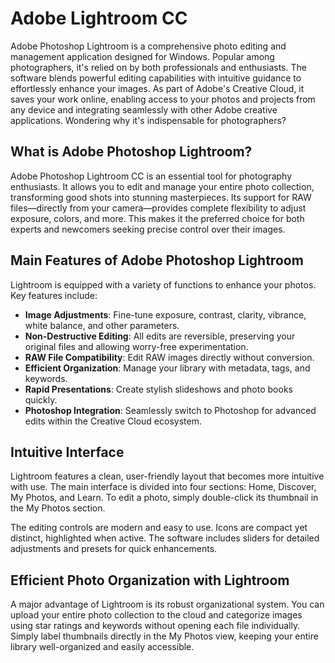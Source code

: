 # Adobe Lightroom CC
Adobe Photoshop Lightroom is a comprehensive photo editing and management application designed for Windows. Popular among photographers, it's relied on by both professionals and enthusiasts. The software blends powerful editing capabilities with intuitive guidance to effortlessly enhance your images. As part of Adobe's Creative Cloud, it saves your work online, enabling access to your photos and projects from any device and integrating seamlessly with other Adobe creative applications. Wondering why it's indispensable for photographers?

## **What is Adobe Photoshop Lightroom?**

Adobe Photoshop Lightroom CC is an essential tool for photography enthusiasts. It allows you to edit and manage your entire photo collection, transforming good shots into stunning masterpieces. Its support for RAW files—directly from your camera—provides complete flexibility to adjust exposure, colors, and more. This makes it the preferred choice for both experts and newcomers seeking precise control over their images.



## **Main Features of Adobe Photoshop Lightroom**

Lightroom is equipped with a variety of functions to enhance your photos. Key features include:

- **Image Adjustments**: Fine-tune exposure, contrast, clarity, vibrance, white balance, and other parameters.
- **Non-Destructive Editing**: All edits are reversible, preserving your original files and allowing worry-free experimentation.
- **RAW File Compatibility**: Edit RAW images directly without conversion.
- **Efficient Organization**: Manage your library with metadata, tags, and keywords.
- **Rapid Presentations**: Create stylish slideshows and photo books quickly.
- **Photoshop Integration**: Seamlessly switch to Photoshop for advanced edits within the Creative Cloud ecosystem.

## **Intuitive Interface**

Lightroom features a clean, user-friendly layout that becomes more intuitive with use. The main interface is divided into four sections: Home, Discover, My Photos, and Learn. To edit a photo, simply double-click its thumbnail in the My Photos section.

The editing controls are modern and easy to use. Icons are compact yet distinct, highlighted when active. The software includes sliders for detailed adjustments and presets for quick enhancements.


## **Efficient Photo Organization with Lightroom**

A major advantage of Lightroom is its robust organizational system. You can upload your entire photo collection to the cloud and categorize images using star ratings and keywords without opening each file individually. Simply label thumbnails directly in the My Photos view, keeping your entire library well-organized and easily accessible.
